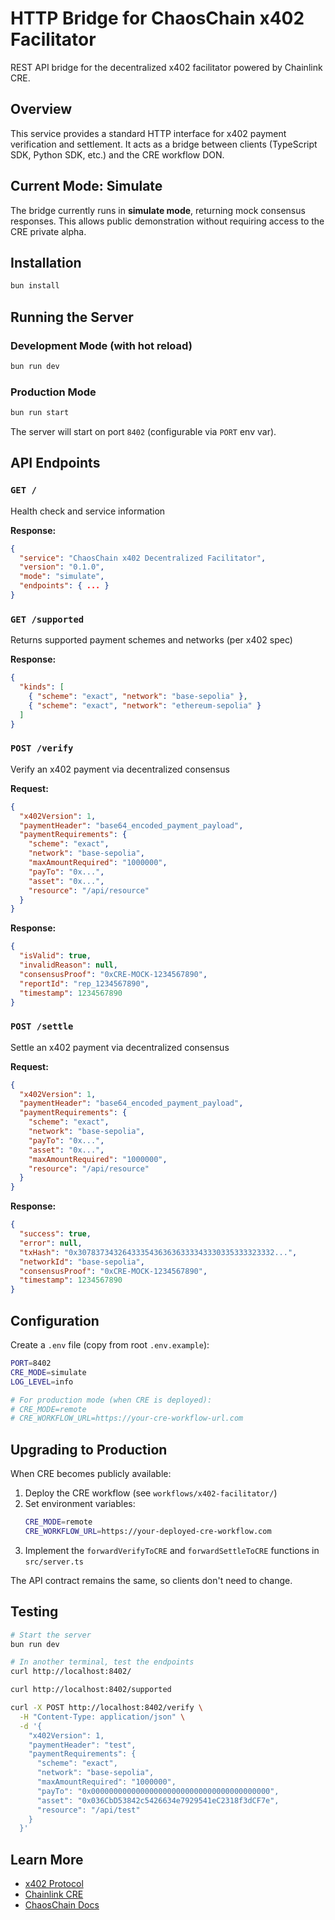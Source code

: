 # HTTP Bridge for ChaosChain x402 Facilitator

REST API bridge for the decentralized x402 facilitator powered by Chainlink CRE.

## Overview

This service provides a standard HTTP interface for x402 payment verification and settlement. It acts as a bridge between clients (TypeScript SDK, Python SDK, etc.) and the CRE workflow DON.

## Current Mode: Simulate

The bridge currently runs in **simulate mode**, returning mock consensus responses. This allows public demonstration without requiring access to the CRE private alpha.

## Installation

```bash
bun install
```

## Running the Server

### Development Mode (with hot reload)
```bash
bun run dev
```

### Production Mode
```bash
bun run start
```

The server will start on port `8402` (configurable via `PORT` env var).

## API Endpoints

### `GET /`
Health check and service information

**Response:**
```json
{
  "service": "ChaosChain x402 Decentralized Facilitator",
  "version": "0.1.0",
  "mode": "simulate",
  "endpoints": { ... }
}
```

### `GET /supported`
Returns supported payment schemes and networks (per x402 spec)

**Response:**
```json
{
  "kinds": [
    { "scheme": "exact", "network": "base-sepolia" },
    { "scheme": "exact", "network": "ethereum-sepolia" }
  ]
}
```

### `POST /verify`
Verify an x402 payment via decentralized consensus

**Request:**
```json
{
  "x402Version": 1,
  "paymentHeader": "base64_encoded_payment_payload",
  "paymentRequirements": {
    "scheme": "exact",
    "network": "base-sepolia",
    "maxAmountRequired": "1000000",
    "payTo": "0x...",
    "asset": "0x...",
    "resource": "/api/resource"
  }
}
```

**Response:**
```json
{
  "isValid": true,
  "invalidReason": null,
  "consensusProof": "0xCRE-MOCK-1234567890",
  "reportId": "rep_1234567890",
  "timestamp": 1234567890
}
```

### `POST /settle`
Settle an x402 payment via decentralized consensus

**Request:**
```json
{
  "x402Version": 1,
  "paymentHeader": "base64_encoded_payment_payload",
  "paymentRequirements": {
    "scheme": "exact",
    "network": "base-sepolia",
    "payTo": "0x...",
    "asset": "0x...",
    "maxAmountRequired": "1000000",
    "resource": "/api/resource"
  }
}
```

**Response:**
```json
{
  "success": true,
  "error": null,
  "txHash": "0x30783734326433354363636333343330335333323332...",
  "networkId": "base-sepolia",
  "consensusProof": "0xCRE-MOCK-1234567890",
  "timestamp": 1234567890
}
```

## Configuration

Create a `.env` file (copy from root `.env.example`):

```bash
PORT=8402
CRE_MODE=simulate
LOG_LEVEL=info

# For production mode (when CRE is deployed):
# CRE_MODE=remote
# CRE_WORKFLOW_URL=https://your-cre-workflow-url.com
```

## Upgrading to Production

When CRE becomes publicly available:

1. Deploy the CRE workflow (see `workflows/x402-facilitator/`)
2. Set environment variables:
   ```bash
   CRE_MODE=remote
   CRE_WORKFLOW_URL=https://your-deployed-cre-workflow.com
   ```
3. Implement the `forwardVerifyToCRE` and `forwardSettleToCRE` functions in `src/server.ts`

The API contract remains the same, so clients don't need to change.

## Testing

```bash
# Start the server
bun run dev

# In another terminal, test the endpoints
curl http://localhost:8402/

curl http://localhost:8402/supported

curl -X POST http://localhost:8402/verify \
  -H "Content-Type: application/json" \
  -d '{
    "x402Version": 1,
    "paymentHeader": "test",
    "paymentRequirements": {
      "scheme": "exact",
      "network": "base-sepolia",
      "maxAmountRequired": "1000000",
      "payTo": "0x0000000000000000000000000000000000000000",
      "asset": "0x036CbD53842c5426634e7929541eC2318f3dCF7e",
      "resource": "/api/test"
    }
  }'
```

## Learn More

- [x402 Protocol](https://github.com/coinbase/x402)
- [Chainlink CRE](https://docs.chain.link/cre)
- [ChaosChain Docs](https://docs.chaoscha.in)


